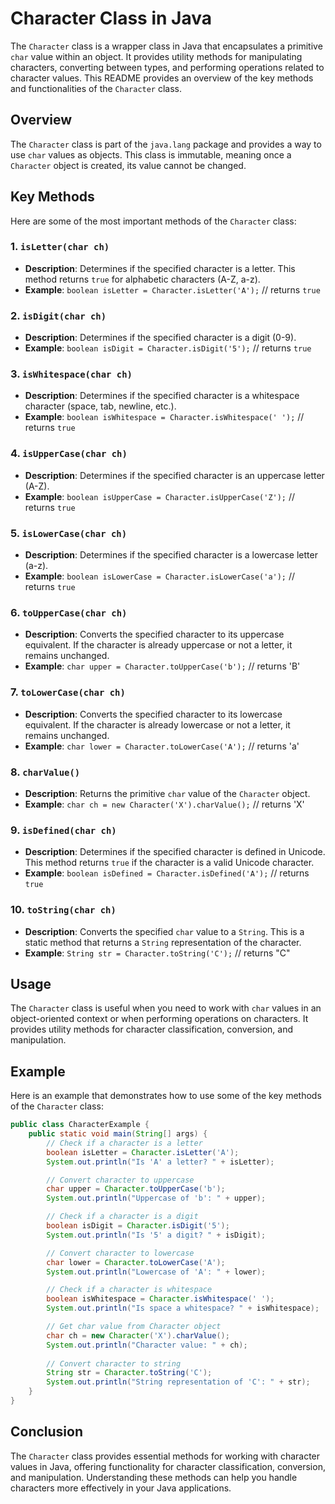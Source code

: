 # Character Class in Java

The `Character` class is a wrapper class in Java that encapsulates a primitive `char` value within an object. It provides utility methods for manipulating characters, converting between types, and performing operations related to character values. This README provides an overview of the key methods and functionalities of the `Character` class.

## Overview

The `Character` class is part of the `java.lang` package and provides a way to use `char` values as objects. This class is immutable, meaning once a `Character` object is created, its value cannot be changed.

## Key Methods

Here are some of the most important methods of the `Character` class:

### 1. `isLetter(char ch)`

- **Description**: Determines if the specified character is a letter. This method returns `true` for alphabetic characters (A-Z, a-z).
- **Example**: `boolean isLetter = Character.isLetter('A');` // returns `true`

### 2. `isDigit(char ch)`

- **Description**: Determines if the specified character is a digit (0-9).
- **Example**: `boolean isDigit = Character.isDigit('5');` // returns `true`

### 3. `isWhitespace(char ch)`

- **Description**: Determines if the specified character is a whitespace character (space, tab, newline, etc.).
- **Example**: `boolean isWhitespace = Character.isWhitespace(' ');` // returns `true`

### 4. `isUpperCase(char ch)`

- **Description**: Determines if the specified character is an uppercase letter (A-Z).
- **Example**: `boolean isUpperCase = Character.isUpperCase('Z');` // returns `true`

### 5. `isLowerCase(char ch)`

- **Description**: Determines if the specified character is a lowercase letter (a-z).
- **Example**: `boolean isLowerCase = Character.isLowerCase('a');` // returns `true`

### 6. `toUpperCase(char ch)`

- **Description**: Converts the specified character to its uppercase equivalent. If the character is already uppercase or not a letter, it remains unchanged.
- **Example**: `char upper = Character.toUpperCase('b');` // returns 'B'

### 7. `toLowerCase(char ch)`

- **Description**: Converts the specified character to its lowercase equivalent. If the character is already lowercase or not a letter, it remains unchanged.
- **Example**: `char lower = Character.toLowerCase('A');` // returns 'a'

### 8. `charValue()`

- **Description**: Returns the primitive `char` value of the `Character` object.
- **Example**: `char ch = new Character('X').charValue();` // returns 'X'

### 9. `isDefined(char ch)`

- **Description**: Determines if the specified character is defined in Unicode. This method returns `true` if the character is a valid Unicode character.
- **Example**: `boolean isDefined = Character.isDefined('A');` // returns `true`

### 10. `toString(char ch)`

- **Description**: Converts the specified `char` value to a `String`. This is a static method that returns a `String` representation of the character.
- **Example**: `String str = Character.toString('C');` // returns "C"

## Usage

The `Character` class is useful when you need to work with `char` values in an object-oriented context or when performing operations on characters. It provides utility methods for character classification, conversion, and manipulation.

## Example

Here is an example that demonstrates how to use some of the key methods of the `Character` class:

```java
public class CharacterExample {
    public static void main(String[] args) {
        // Check if a character is a letter
        boolean isLetter = Character.isLetter('A');
        System.out.println("Is 'A' a letter? " + isLetter);

        // Convert character to uppercase
        char upper = Character.toUpperCase('b');
        System.out.println("Uppercase of 'b': " + upper);

        // Check if a character is a digit
        boolean isDigit = Character.isDigit('5');
        System.out.println("Is '5' a digit? " + isDigit);

        // Convert character to lowercase
        char lower = Character.toLowerCase('A');
        System.out.println("Lowercase of 'A': " + lower);

        // Check if a character is whitespace
        boolean isWhitespace = Character.isWhitespace(' ');
        System.out.println("Is space a whitespace? " + isWhitespace);

        // Get char value from Character object
        char ch = new Character('X').charValue();
        System.out.println("Character value: " + ch);
        
        // Convert character to string
        String str = Character.toString('C');
        System.out.println("String representation of 'C': " + str);
    }
}
```

## Conclusion

The `Character` class provides essential methods for working with character values in Java, offering functionality for character classification, conversion, and manipulation. Understanding these methods can help you handle characters more effectively in your Java applications.


